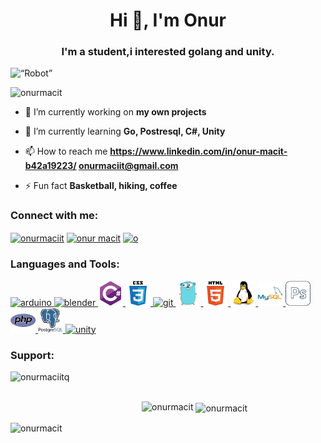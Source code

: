 <h1 align="center">Hi 👋, I'm Onur</h1>
<h3 align="center">I'm a student,i interested golang and unity.</h3>
<img align=“right” alt = “Robot” width = “400” src = “https://d112y698adiu2z.cloudfront.net/photos/production/software_photos/000/456/283/datas/original.gif”>

<p align="left"> <img src="https://komarev.com/ghpvc/?username=onurmacit&label=Profile%20views&color=009dff&style=flat" alt="onurmacit" /> </p>


- 🔭 I’m currently working on **my own projects**

- 🌱 I’m currently learning **Go, Postresql, C#, Unity**

- 📫 How to reach me **https://www.linkedin.com/in/onur-macit-b42a19223/ onurmaciit@gmail.com**

- ⚡ Fun fact **Basketball, hiking, coffee**

<h3 align="left">Connect with me:</h3>
<p align="left">
<a href="https://twitter.com/onurmaciit" target="blank"><img align="center" src="https://raw.githubusercontent.com/rahuldkjain/github-profile-readme-generator/master/src/images/icons/Social/twitter.svg" alt="onurmaciit" height="30" width="40" /></a>
<a href="https://linkedin.com/in/onur macit" target="blank"><img align="center" src="https://raw.githubusercontent.com/rahuldkjain/github-profile-readme-generator/master/src/images/icons/Social/linked-in-alt.svg" alt="onur macit" height="30" width="40" /></a>
<a href="https://kaggle.com/o" target="blank"><img align="center" src="https://raw.githubusercontent.com/rahuldkjain/github-profile-readme-generator/master/src/images/icons/Social/kaggle.svg" alt="o" height="30" width="40" /></a>
</p>

<h3 align="left">Languages and Tools:</h3>
<p align="left"> <a href="https://www.arduino.cc/" target="_blank" rel="noreferrer"> <img src="https://cdn.worldvectorlogo.com/logos/arduino-1.svg" alt="arduino" width="40" height="40"/> </a> <a href="https://www.blender.org/" target="_blank" rel="noreferrer"> <img src="https://download.blender.org/branding/community/blender_community_badge_white.svg" alt="blender" width="40" height="40"/> </a> <a href="https://www.w3schools.com/cs/" target="_blank" rel="noreferrer"> <img src="https://raw.githubusercontent.com/devicons/devicon/master/icons/csharp/csharp-original.svg" alt="csharp" width="40" height="40"/> </a> <a href="https://www.w3schools.com/css/" target="_blank" rel="noreferrer"> <img src="https://raw.githubusercontent.com/devicons/devicon/master/icons/css3/css3-original-wordmark.svg" alt="css3" width="40" height="40"/> </a> <a href="https://git-scm.com/" target="_blank" rel="noreferrer"> <img src="https://www.vectorlogo.zone/logos/git-scm/git-scm-icon.svg" alt="git" width="40" height="40"/> </a> <a href="https://golang.org" target="_blank" rel="noreferrer"> <img src="https://raw.githubusercontent.com/devicons/devicon/master/icons/go/go-original.svg" alt="go" width="40" height="40"/> </a> <a href="https://www.w3.org/html/" target="_blank" rel="noreferrer"> <img src="https://raw.githubusercontent.com/devicons/devicon/master/icons/html5/html5-original-wordmark.svg" alt="html5" width="40" height="40"/> </a> <a href="https://www.linux.org/" target="_blank" rel="noreferrer"> <img src="https://raw.githubusercontent.com/devicons/devicon/master/icons/linux/linux-original.svg" alt="linux" width="40" height="40"/> </a> <a href="https://www.mysql.com/" target="_blank" rel="noreferrer"> <img src="https://raw.githubusercontent.com/devicons/devicon/master/icons/mysql/mysql-original-wordmark.svg" alt="mysql" width="40" height="40"/> </a> <a href="https://www.photoshop.com/en" target="_blank" rel="noreferrer"> <img src="https://raw.githubusercontent.com/devicons/devicon/master/icons/photoshop/photoshop-line.svg" alt="photoshop" width="40" height="40"/> </a> <a href="https://www.php.net" target="_blank" rel="noreferrer"> <img src="https://raw.githubusercontent.com/devicons/devicon/master/icons/php/php-original.svg" alt="php" width="40" height="40"/> </a> <a href="https://www.postgresql.org" target="_blank" rel="noreferrer"> <img src="https://raw.githubusercontent.com/devicons/devicon/master/icons/postgresql/postgresql-original-wordmark.svg" alt="postgresql" width="40" height="40"/> </a> <a href="https://unity.com/" target="_blank" rel="noreferrer"> <img src="https://www.vectorlogo.zone/logos/unity3d/unity3d-icon.svg" alt="unity" width="40" height="40"/> </a> </p>

<h3 align="left">Support:</h3>
<p><a href="https://www.buymeacoffee.com/onurmaciitq"> <img align="left" src="https://cdn.buymeacoffee.com/buttons/v2/default-yellow.png" height="50" width="210" alt="onurmaciitq" /></a></p><br><br>

<p><img align="left" src="https://github-readme-stats.vercel.app/api/top-langs?username=onurmacit&show_icons=true&locale=en&layout=compact" alt="onurmacit" /></p>

<p>&nbsp;<img align="center" src="https://github-readme-stats.vercel.app/api?username=onurmacit&show_icons=true&locale=en" alt="onurmacit" /></p>

<p><img align="center" src="https://github-readme-streak-stats.herokuapp.com/?user=onurmacit&" alt="onurmacit" /></p>
